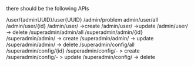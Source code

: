 there should be the following APIs

/user/{adminUUID}/user{UUID}
/admin/problem
admin/user/all
/admin/user/{id}
/admin/user/ ->create
/admin/user/ ->update
/admin/user/ -> delete
/superadmin/admin/all
/superadmin/admin/{id}
/superadmin/admin/ -> create
/superadmin/admin/ -> update
/superadmin/admin/ -> delete
/superadmin/config/all
/superadmin/config/{id}
/superadmin/config/- > create
/superadmin/config/- > update
/superadmin/config/ -> delete